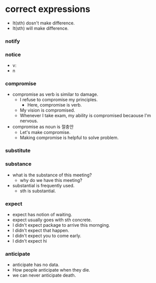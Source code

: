 # correct expressions
- It(sth) dosn't make difference.
- It(sth) will make difference.


### notify
### notice
- v: 
- n
### compromise
- compromise as verb is similar to damage.
  - I refuse to compromise my principles.
    - Here, compromise is verb.
  - My vision is compromised.
  - Whenever I take exam, my ability is compromised becaouse I'm nervous.
- compromise as noun is 절충안
  - Let's make compromise.
  - Making compromise is helpful to solve problem.
### substitute
### substance
- what is the substance of this meeting?
  - why do we have this meeting?
- substantial is frequently used.
  - sth is substantial.

### expect
- expect has notion of waiting.
- expect usually goes with sth concrete.
- I didn't expect package to arrive this mornging.
- I didn't expect that happen.
- I didn't expect you to come early.
- I didn't expect hi

### anticipate
- anticipate has no data.
- How people anticipate when they die.
- we can never anticipate death.
